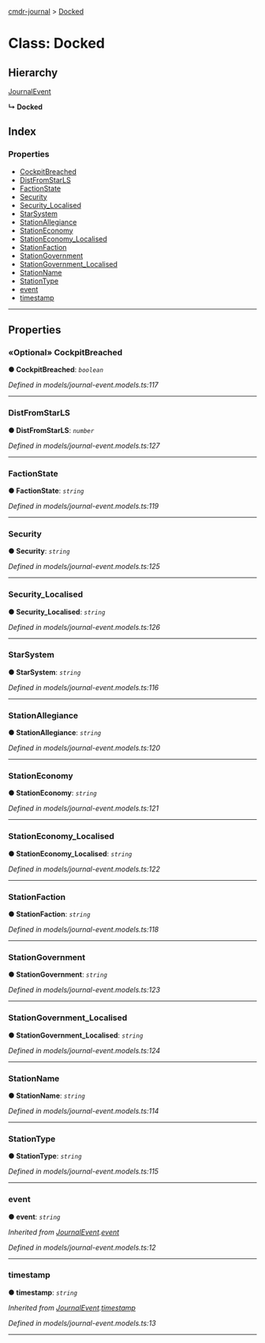 [cmdr-journal](../README.md) > [Docked](../classes/docked.md)



# Class: Docked

## Hierarchy


 [JournalEvent](journalevent.md)

**↳ Docked**







## Index

### Properties

* [CockpitBreached](docked.md#cockpitbreached)
* [DistFromStarLS](docked.md#distfromstarls)
* [FactionState](docked.md#factionstate)
* [Security](docked.md#security)
* [Security_Localised](docked.md#security_localised)
* [StarSystem](docked.md#starsystem)
* [StationAllegiance](docked.md#stationallegiance)
* [StationEconomy](docked.md#stationeconomy)
* [StationEconomy_Localised](docked.md#stationeconomy_localised)
* [StationFaction](docked.md#stationfaction)
* [StationGovernment](docked.md#stationgovernment)
* [StationGovernment_Localised](docked.md#stationgovernment_localised)
* [StationName](docked.md#stationname)
* [StationType](docked.md#stationtype)
* [event](docked.md#event)
* [timestamp](docked.md#timestamp)



---
## Properties
<a id="cockpitbreached"></a>

### «Optional» CockpitBreached

**●  CockpitBreached**:  *`boolean`* 

*Defined in models/journal-event.models.ts:117*





___

<a id="distfromstarls"></a>

###  DistFromStarLS

**●  DistFromStarLS**:  *`number`* 

*Defined in models/journal-event.models.ts:127*





___

<a id="factionstate"></a>

###  FactionState

**●  FactionState**:  *`string`* 

*Defined in models/journal-event.models.ts:119*





___

<a id="security"></a>

###  Security

**●  Security**:  *`string`* 

*Defined in models/journal-event.models.ts:125*





___

<a id="security_localised"></a>

###  Security_Localised

**●  Security_Localised**:  *`string`* 

*Defined in models/journal-event.models.ts:126*





___

<a id="starsystem"></a>

###  StarSystem

**●  StarSystem**:  *`string`* 

*Defined in models/journal-event.models.ts:116*





___

<a id="stationallegiance"></a>

###  StationAllegiance

**●  StationAllegiance**:  *`string`* 

*Defined in models/journal-event.models.ts:120*





___

<a id="stationeconomy"></a>

###  StationEconomy

**●  StationEconomy**:  *`string`* 

*Defined in models/journal-event.models.ts:121*





___

<a id="stationeconomy_localised"></a>

###  StationEconomy_Localised

**●  StationEconomy_Localised**:  *`string`* 

*Defined in models/journal-event.models.ts:122*





___

<a id="stationfaction"></a>

###  StationFaction

**●  StationFaction**:  *`string`* 

*Defined in models/journal-event.models.ts:118*





___

<a id="stationgovernment"></a>

###  StationGovernment

**●  StationGovernment**:  *`string`* 

*Defined in models/journal-event.models.ts:123*





___

<a id="stationgovernment_localised"></a>

###  StationGovernment_Localised

**●  StationGovernment_Localised**:  *`string`* 

*Defined in models/journal-event.models.ts:124*





___

<a id="stationname"></a>

###  StationName

**●  StationName**:  *`string`* 

*Defined in models/journal-event.models.ts:114*





___

<a id="stationtype"></a>

###  StationType

**●  StationType**:  *`string`* 

*Defined in models/journal-event.models.ts:115*





___

<a id="event"></a>

###  event

**●  event**:  *`string`* 

*Inherited from [JournalEvent](journalevent.md).[event](journalevent.md#event)*

*Defined in models/journal-event.models.ts:12*





___

<a id="timestamp"></a>

###  timestamp

**●  timestamp**:  *`string`* 

*Inherited from [JournalEvent](journalevent.md).[timestamp](journalevent.md#timestamp)*

*Defined in models/journal-event.models.ts:13*





___


